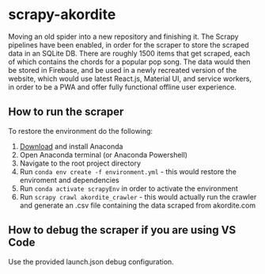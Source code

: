 # scrapy-akordite

Moving an old spider into a new repository and finishing it. The Scrapy pipelines have been enabled, in order for the scraper to store the scraped data in an SQLite DB. There are roughly 1500 items that get scraped, each of which contains the chords for a popular pop song. The data would then be stored in Firebase, and be used in a newly recreated version of the website, which would use latest React.js, Material UI, and service workers, in order to be a PWA and offer fully functional offline user experience.

## How to run the scraper
To restore the environment do the following:

1. [Download](https://www.anaconda.com/distribution/) and install Anaconda
2. Open Anaconda terminal (or Anaconda Powershell)
3. Navigate to the root project directory
4. Run ```conda env create -f environment.yml``` - this would restore the enviroment and dependencies
5. Run ```conda activate scrapyEnv``` in order to activate the environment
6. Run ```scrapy crawl akordite_crawler``` - this would actually run the crawler and generate an .csv file containing the data scraped from akordite.com

## How to debug the scraper if you are using VS Code
Use the provided launch.json debug configuration. 
